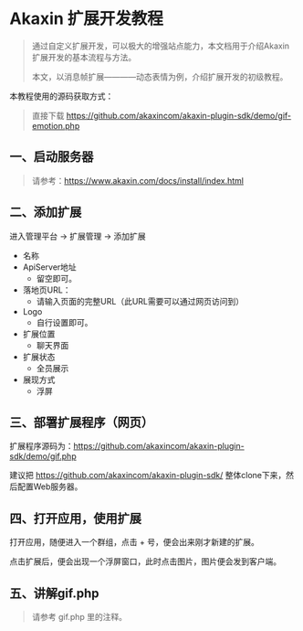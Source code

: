 # Akaxin 扩展开发教程

> 通过自定义扩展开发，可以极大的增强站点能力，本文档用于介绍Akaxin 扩展开发的基本流程与方法。
>
> 本文，以消息帧扩展————动态表情为例，介绍扩展开发的初级教程。

本教程使用的源码获取方式：

>
> 直接下载 https://github.com/akaxincom/akaxin-plugin-sdk/demo/gif-emotion.php
>

一、启动服务器
----

> 请参考：https://www.akaxin.com/docs/install/index.html

二、添加扩展
----

进入管理平台 -> 扩展管理 -> 添加扩展

* 名称
* ApiServer地址
    * 留空即可。
* 落地页URL：
    * 请输入页面的完整URL（此URL需要可以通过网页访问到）
* Logo
    * 自行设置即可。
* 扩展位置
    * 聊天界面
* 扩展状态
    * 全员展示
* 展现方式
    * 浮屏

三、部署扩展程序（网页）
----

扩展程序源码为：https://github.com/akaxincom/akaxin-plugin-sdk/demo/gif.php

建议把 https://github.com/akaxincom/akaxin-plugin-sdk/ 整体clone下来，然后配置Web服务器。


四、打开应用，使用扩展
----

打开应用，随便进入一个群组，点击 + 号，便会出来刚才新建的扩展。

点击扩展后，便会出现一个浮屏窗口，此时点击图片，图片便会发到客户端。

五、讲解gif.php
----

> 请参考 gif.php 里的注释。
